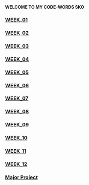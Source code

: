 
**WELCOME TO MY CODE-WORDS SKO**

### <a href="week_01">WEEK_01</a>
### <a href="week_02">WEEK_02</a>
### <a href="week_03">WEEK_03</a>
### <a href="week_04">WEEK_04</a>
### <a href="week_05">WEEK_05</a>
### <a href="week_06">WEEK_06</a>
### <a href="week_07">WEEK_07</a>
### <a href="week_08">WEEK_08</a>
### <a href="week_09">WEEK_09</a>
### <a href="week_10">WEEK_10</a>
### <a href="week_11">WEEK_11</a>
### <a href="week_12">WEEK_12</a>
### <a href="Major Project">Major Project</a>
